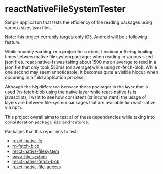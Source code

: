 # reactNativeFileSystemTester
Simple application that tests the efficiency of file reading packages using various sizes json files.

Note: this project currently targets only iOS. Android will be a following feature.

While recently working on a project for a client, I noticed differing loading times between native file system packages when reading in various sized json files. react-native-fs was taking about 1500 ms on average to read in a json file that only took 500ms (on average) while using rn-fetch-blob. While one second may seem unnoticeable, it becomes quite a visible hiccup when occurring in a fuild application process. 

Although the big difference between these packages is the layer that is used (rn-fetch-blob using the native layer while react-native-fs is javascript), I want to see how consistent (or inconsistent) the usage of layers are between file-system packages that are available for react-native via npm. 

This project overall aims to test all of these dependencies while taking into consisteration package size and features.

Packages that this repo aims to test:
- [react-native-fs](https://www.npmjs.com/package/react-native-fs/v/1.2.0)
- [rn-fetch-blob](https://www.npmjs.com/package/rn-fetch-blob)
- [react-native-filesystem](https://www.npmjs.com/package/react-native-filesystem)
- [expo-file-system](https://www.npmjs.com/package/expo-file-system)
- [react-native-fetch-blob](https://www.npmjs.com/package/react-native-fetch-blob)
- [react-native-file-access](https://www.npmjs.com/package/react-native-file-access)

